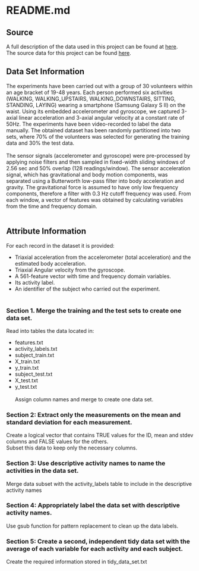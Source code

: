 # README.md
## Source
A full description of the data used in this project can be found at [here](http://archive.ics.uci.edu/ml/datasets/Human+Activity+Recognition+Using+Smartphones).
<br>
The source data for this project can be found [here](https://d396qusza40orc.cloudfront.net/getdata%2Fprojectfiles%2FUCI%20HAR%20Dataset.zip).

## Data Set Information

The experiments have been carried out with a group of 30 volunteers within an age bracket of 19-48 years. Each person performed six activities (WALKING, WALKING_UPSTAIRS, WALKING_DOWNSTAIRS, SITTING, STANDING, LAYING) wearing a smartphone (Samsung Galaxy S II) on the waist. Using its embedded accelerometer and gyroscope, we captured 3-axial linear acceleration and 3-axial angular velocity at a constant rate of 50Hz. The experiments have been video-recorded to label the data manually. The obtained dataset has been randomly partitioned into two sets, where 70% of the volunteers was selected for generating the training data and 30% the test data.
<br><br>
The sensor signals (accelerometer and gyroscope) were pre-processed by applying noise filters and then sampled in fixed-width sliding windows of 2.56 sec and 50% overlap (128 readings/window). The sensor acceleration signal, which has gravitational and body motion components, was separated using a Butterworth low-pass filter into body acceleration and gravity. The gravitational force is assumed to have only low frequency components, therefore a filter with 0.3 Hz cutoff frequency was used. From each window, a vector of features was obtained by calculating variables from the time and frequency domain.
<br><br>
## Attribute Information

For each record in the dataset it is provided:

- Triaxial acceleration from the accelerometer (total acceleration) and the estimated body acceleration.
- Triaxial Angular velocity from the gyroscope.
- A 561-feature vector with time and frequency domain variables.
- Its activity label.
- An identifier of the subject who carried out the experiment.
<br><br>

### Section 1. Merge the training and the test sets to create one data set.

Read into tables the data located in:

- features.txt
- activity_labels.txt
- subject_train.txt
- X_train.txt
- y_train.txt
- subject_test.txt
- X_test.txt
- y_test.txt
<br><br>
Assign column names and merge to create one data set.

### Section 2: Extract only the measurements on the mean and standard deviation for each measurement.

Create a logical vector that contains TRUE values for the ID, mean and stdev columns and FALSE values for the others.
<br>
Subset this data to keep only the necessary columns.

### Section 3: Use descriptive activity names to name the activities in the data set.

Merge data subset with the activity_labels table to include in the descriptive activity names

### Section 4: Appropriately label the data set with descriptive activity names.

Use gsub function for pattern replacement to clean up the data labels.

### Section 5: Create a second, independent tidy data set with the average of each variable for each activity and each subject.

Create the required information stored in tidy_data_set.txt
